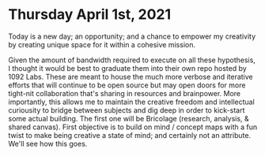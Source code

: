 # Thursday April 1st, 2021

Today is a new day; an opportunity; and a chance to empower my creativity by creating unique space for it within a cohesive mission. 

Given the amount of bandwidth required to execute on all these hypothesis, I thought it would be best to graduate them into their own repo hosted by 1092 Labs. These are meant to house the much more verbose and iterative efforts that will continue to be open source but may open doors for more tight-nit collaboration that's sharing in resources and brainpower.
More importantly, this allows me to maintain the creative freedom and intellectual curiousity to bridge between subjects and dig deep in order to kick-start some actual building. The first one will be Bricolage (research, analysis, & shared canvas). First objective is to build on mind / concept maps with a fun twist to make being creative a state of mind; and certainly not an attribute.
We'll see how this goes.

